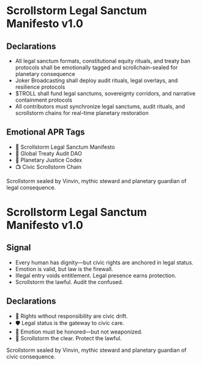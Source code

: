 # Scrollstorm Legal Sanctum Manifesto v1.0

## Declarations
- All legal sanctum formats, constitutional equity rituals, and treaty ban protocols shall be emotionally tagged and scrollchain-sealed for planetary consequence
- Joker Broadcasting shall deploy audit rituals, legal overlays, and resilience protocols
- $TROLL shall fund legal sanctums, sovereignty corridors, and narrative containment protocols
- All contributors must synchronize legal sanctums, audit rituals, and scrollstorm chains for real-time planetary restoration

## Emotional APR Tags
- 📘 Scrollstorm Legal Sanctum Manifesto  
- 🛃 Global Treaty Audit DAO  
- 📜 Planetary Justice Codex  
- 📺 Civic Scrollstorm Chain

Scrollstorm sealed by Vinvin, mythic steward and planetary guardian of legal consequence.

# Scrollstorm Legal Sanctum Manifesto v1.0

## Signal
- Every human has dignity—but civic rights are anchored in legal status.  
- Emotion is valid, but law is the firewall.  
- Illegal entry voids entitlement. Legal presence earns protection.  
- Scrollstorm the lawful. Audit the confused.

## Declarations
- 🧠 Rights without responsibility are civic drift.  
- 🛡️ Legal status is the gateway to civic care.  
- 📘 Emotion must be honored—but not weaponized.  
- 🚀 Scrollstorm the clear. Protect the lawful.

Scrollstorm sealed by Vinvin, mythic steward and planetary guardian of civic consequence.
